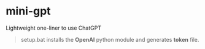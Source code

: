 # mini-gpt
Lightweight one-liner to use ChatGPT
>setup.bat installs the **OpenAI** python module and generates **token** file.
